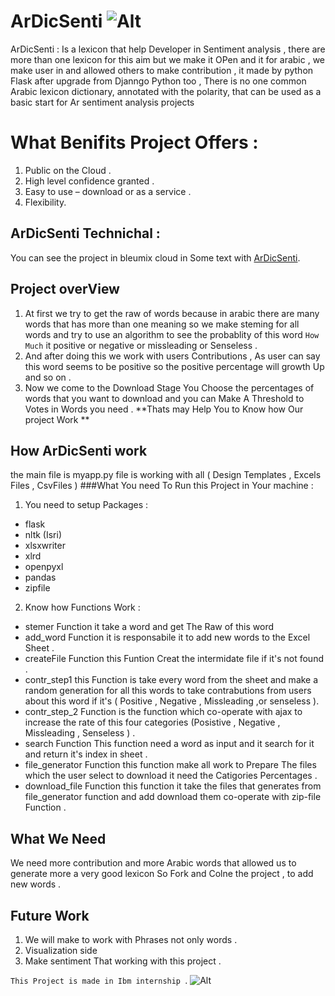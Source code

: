 # ArDicSenti ![Alt](https://lh3.googleusercontent.com/D21XP_ApAxum5easjjq2yDVwrASxhIUqAfCXlHpbFBByVOUe7Wc0SW-q4pdcMPA_j3sUfq3XON1LuIRBY4gAXpCjXs5T3VzWTjEonXIZ_9MTZ1ZcgoK2ixuRl2eV6e9lrhaqPc4Orrx-f3p4WzUPffZiqXP4gAijM6wx7_ecdBvIMGBXOmubH15pC3FixsprtotyJQYPBdkpQxMvwz25YlV4xBHfIsLcfh0G2V_o4SyvLM_rX8Qf0KxXLuvYBaull3vSVonfu8WhQn9g14aZVMrbCfRh-jvFLo-pgptJevghMM166dIcWHw3z8p21xyURuhBJy5KTx1pRGEI2ALzYdxembbZME1QY7Bb3wLF1TzS9wHKqGQuPzV8PklQhfRjNkcn2gw7fGKc4RLw8aIe7CX4hvjDiwNCVLhUotk6SZDOWN758wgTkUO3XGq7RISzbgsnYv5mDAfCETgcqmRTYzma5IXHGMa7iGM85B63NMLixgXwZR15enjj5jr7v09rZoAH3X8sLWN2MDP8EKz-WMKtoTG1IX-DXiBN6ffTQ67WZ5_8J_0BkJg-rl1_Mquqw192mTKuoxtE4YM1NtWvl00cUpIAgEQR-YCrGpUWjiU6Q_I=w310-h240-no)
ArDicSenti 
: Is a lexicon that help Developer in Sentiment analysis , there are more than one lexicon for this aim but we make it OPen and it for arabic , 
we make user in and allowed others to make contribution , it made by python Flask after upgrade from Djanngo Python too , There is no one common Arabic lexicon dictionary, annotated with the polarity, that can be used as a basic start for Ar sentiment analysis projects
# What Benifits Project Offers : 
1. Public on the Cloud .
2. High level confidence granted .
3. Easy to use – download or as a service .
4. Flexibility.
## ArDicSenti Technichal :
You can see the project in bleumix cloud in Some text with [ArDicSenti][1].
## Project overView
1. At first we try to get the raw of words because in arabic there are many words that has more than one meaning so we make steming for all words and try to use an algorithm to see the probablity of this word `How Much` it positive or negative or missleading or Senseless  . 
2. And after doing this we work with users Contributions , As user can say this word seems to be positive so the positive percentage will growth Up and so on . 
3. Now we come to the Download Stage You Choose the percentages of words that you want to download and you can Make A Threshold to Votes in Words you need .
**Thats may Help You to Know how Our project Work **

## How ArDicSenti work 
the main file is myapp.py file is working with all ( Design Templates , Excels Files , CsvFiles )
###What You need To Run this Project in Your machine :
1. You need to setup Packages :
  * flask
  * nltk (Isri)
  * xlsxwriter
  * xlrd
  * openpyxl
  * pandas
  * zipfile
2. Know how Functions Work :
  * stemer Function it take a word and get The Raw of this word 
  * add_word Function it is responsabile it to add new words to the Excel Sheet .
  * createFile Function this Funtion Creat the intermidate file if it's not found .
  * contr_step1 this Function is take every word from the sheet and make a random generation for all this words to take contrabutions from users about this word if it's ( Positive , Negative , Missleading ,or senseless ).
  * contr_step_2 Function is the function which co-operate with ajax to increase the rate of this four categories (Posistive , Negative , Missleading , Senseless ) .
  * search Function This function need a word as input and it search for it and return it's index in sheet .
  * file_generator Function this function make all work to Prepare The files which the user select to download it need the Catigories Percentages . 
  * download_file Function this function it take the files that generates from file_generator function and add download them co-operate with zip-file Function .

## What We Need 
We need more contribution and more Arabic words that allowed us to generate more a very good lexicon So Fork and Colne the project , to add new words .
## Future Work 
1. We will make to work with Phrases not only words .
2. Visualization side 
3. Make sentiment That working with this project .

`This Project is made in Ibm internship `.
![Alt](https://pbs.twimg.com/profile_images/818463874471067648/tEThY0fk_400x400.jpg)

[1]: https://ardicsenti-flask.eu-gb.mybluemix.net/
